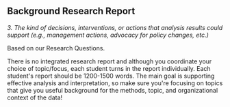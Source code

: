 ## Background Research Report

_3. The kind of decisions, interventions, or actions that analysis results could support 
(e.g., management actions, advocacy for policy changes, etc.)_

Based on our Research Questions. 

There is no integrated research report and although you coordinate your choice of topic/focus, each student turns in the report individually. Each student's report should be 1200-1500 words. The main goal is supporting effective analysis and interpretation, so make sure you're focusing on topics that give you useful background for the methods, topic, and organizational context of the data!
